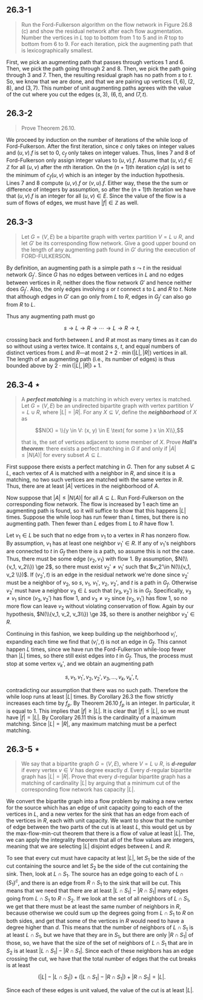## 26.3-1

> Run the Ford-Fulkerson algorithm on the flow network in Figure 26.8 \(c\) and show the residual network after each flow augmentation. Number the vertices in $L$ top to bottom from $1$ to $5$ and in $R$ top to bottom from $6$ to $9$. For each iteration, pick the augmenting path that is lexicographically smallest.

First, we pick an augmenting path that passes through vertices 1 and 6. Then, we pick the path going through 2 and 8. Then, we pick the path going through 3 and 7. Then, the resulting residual graph has no path from $s$ to $t$. So, we know that we are done, and that we are pairing up vertices $(1, 6)$, $(2, 8)$, and $(3, 7)$. This number of unit augmenting paths agrees with the value of the cut where you cut the edges $(s, 3)$, $(6, t)$, and $(7, t)$.

## 26.3-2

> Prove Theorem 26.10.

We proceed by induction on the number of iterations of the while loop of Ford-Fulkerson. After the first iteration, since $c$ only takes on integer values and $(u, v).f$ is set to $0$, $c_f$ only takes on integer values. Thus, lines 7 and 8 of Ford-Fulkerson only assign integer values to $(u, v).f$. Assume that $(u, v).f \in \mathbb Z$ for all $(u, v)$ after the $n$th iteration. On the $(n + 1)$th iteration $c_f(p)$ is set to the minimum of $c_f(u, v)$ which is an integer by the induction hypothesis. Lines 7 and 8 compute $(u, v).f$ or $(v, u).f$. Either way, these the the sum or difference of integers by assumption, so after the $(n + 1)$th iteration we have that $(u, v).f$ is an integer for all $(u, v) \in E$. Since the value of the flow is a sum of flows of edges, we must have $|f| \in \mathbb Z$ as well.

## 26.3-3

> Let $G = (V, E)$ be a bipartite graph with vertex partition $V = L \cup R$, and let $G'$ be its corresponding flow network. Give a good upper bound on the length of any augmenting path found in $G'$ during the execution of $\text{FORD-FULKERSON}$.

By definition, an augmenting path is a simple path $s \leadsto t$ in the residual network $G_f'$. Since $G$ has no edges between vertices in $L$ and no edges between vertices in $R$, neither does the flow network $G'$ and hence neither does $G_f'$. Also, the only edges involving $s$ or $t$ connect $s$ to $L$ and $R$ to $t$. Note that although edges in $G'$ can go only from $L$ to $R$, edges in $G_f'$ can also go from $R$ to $L$.

Thus any augmenting path must go

$$s \to L \to R \to \cdots \to L \to R \to t,$$

crossing back and forth between $L$ and $R$ at most as many times as it can do so without using a vertex twice. It contains $s$, $t$, and equal numbers of distinct vertices from $L$ and $R$—at most $2 + 2 \cdot \min(|L|, |R|)$ vertices in all. The length of an augmenting path (i.e., its number of edges) is thus bounded above by $2 \cdot \min(|L|, |R|) + 1$.

## 26.3-4 $\star$

> A ***perfect matching*** is a matching in which every vertex is matched. Let $G = (V, E)$ be an undirected bipartite graph with vertex partition $V = L \cup R$, where $|L| = |R|$. For any $X \subseteq V$, define the ***neighborhood*** of $X$ as
> 
> $$N(X) = \\{y \in V: (x, y) \in E \text{ for some } x \in X\\},$$
> 
> that is, the set of vertices adjacent to some member of $X$. Prove ***Hall's theorem***: there exists a perfect matching in $G$ if and only if $|A| \le |N(A)|$ for every subset $A \subseteq L$.

First suppose there exists a perfect matching in $G$. Then for any subset $A \subseteq L$, each vertex of $A$ is matched with a neighbor in $R$, and since it is a matching, no two such vertices are matched with the same vertex in $R$. Thus, there are at least $|A|$ vertices in the neighborhood of $A$.

Now suppose that $|A| \le |N(A)|$ for all $A \subseteq L$. Run Ford-Fulkerson on the corresponding flow network. The flow is increased by $1$ each time an augmenting path is found, so it will suffice to show that this happens $|L|$ times. Suppose the while loop has run fewer than $L$ times, but there is no augmenting path. Then fewer than $L$ edges from $L$ to $R$ have flow $1$. 

Let $v_1 \in L$ be such that no edge from $v_1$ to a vertex in $R$ has nonzero flow. By assumption, $v_1$ has at least one neighbor $v_1' \in R$. If any of $v_1$'s neighbors are connected to $t$ in $G_f$ then there is a path, so assume this is not the case. Thus, there must be some edge $(v_2, v_1)$ with flow $1$. By assumption, $N(\\{v_1, v_2\\}) \ge 2$, so there must exist $v_2' \ne v_1'$ such that $v_2'\in N(\\{v_1, v_2 \\})$. If $(v_2', t)$ is an edge in the residual network we're done since $v_2'$ must be a neighbor of $v_2$, so $s$, $v_1$, $v_1'$, $v_2$, $v_2'$, and $t$ is a path in $G_f$. Otherwise $v_2'$ must have a neighbor $v_3 \in L$ such that $(v_3, v_2')$ is in $G_f$. Specifically, $v_3 \ne v_1$ since $(v_3, v_2')$ has flow $1$, and $v_3 \ne v_2$ since $(v_2, v_1')$ has flow $1$, so no more flow can leave $v_2$ without violating conservation of flow. Again by our hypothesis, $N(\\{v_1, v_2, v_3\\}) \ge 3$, so there is another neighbor $v_3' \in R$.

Continuing in this fashion, we keep building up the neighborhood $v_i'$, expanding each time we find that $(v_i', t)$ is not an edge in $G_f$. This cannot happen $L$ times, since we have run the Ford-Fulkerson while-loop fewer than $|L|$ times, so there still exist edges into $t$ in $G_f$. Thus, the process must stop at some vertex $v_k'$, and we obtain an augmenting path 

$$s, v_1, v_1', v_2, v_2', v_3, \ldots, v_k, v_k', t,$$

contradicting our assumption that there was no such path. Therefore the while loop runs at least $|L|$ times. By Corollary 26.3 the flow strictly increases each time by $f_p$. By Theorem 26.10 $f_p$ is an integer. In particular, it is equal to $1$. This implies that $|f| \ge |L|$. It is clear that $|f| \le |L|$, so we must have $|f| = |L|$. By Corollary 26.11 this is the cardinality of a maximum matching. Since $|L| = |R|$, any maximum matching must be a perfect matching.

## 26.3-5 $\star$

> We say that a bipartite graph $G = (V, E)$, where $V = L \cup R$, is ***$d$-regular*** if every vertex $v \in V$ has degree exactly $d$. Every $d$-regular bipartite graph has $|L| = |R|$. Prove that every $d$-regular bipartite graph has a matching of cardinality $|L|$ by arguing that a minimum cut of the corresponding flow network has capacity $|L|$.

We convert the bipartite graph into a flow problem by making a new vertex for the source which has an edge of unit capacity going to each of the vertices in $L$, and a new vertex for the sink that has an edge from each of the vertices in $R$, each with unit capacity. We want to show that the number of edge between the two parts of the cut is at least $L$, this would get us by the max-flow-min-cut theorem that there is a flow of value at least $|L|$. The, we can apply the integrality theorem that all of the flow values are integers, meaning that we are selecting $|L|$ disjoint edges between $L$ and $R$.

To see that every cut must have capacity at lest $|L|$, let $S_1$ be the side of the cut containing the source and let $S_2$ be the side of the cut containing the sink. Then, look at $L \cap S_1$. The source has an edge going to each of $L \cap (S_1)^c$, and there is an edge from $R \cap S_1$ to the sink that will be cut. This means that we need that there are at least $|L \cap S_1| - |R \cap S_1|$ many edges going from $L \cap S_1$ to $R \cap S_2$. If we look at the set of all neighbors of $L \cap S_1$, we get that there must be at least the same number of neighbors in $R$, because otherwise we could sum up the degrees going from $L \cap S_1$ to $R$ on both sides, and get that some of the vertices in $R$ would need to have a degree higher than $d$. This means that the number of neighbors of $L \cap S_1$ is at least $L \cap S_1$, but we have that they are in $S_1$, but there are only $|R \cap S_1|$ of those, so, we have that the size of the set of neighbors of $L \cap S_1$ that are in $S_2$ is at least $|L \cap S_1| - |R \cap S_1|$. Since each of these neighbors has an edge crossing the cut, we have that the total number of edges that the cut breaks is at least 

$$(|L| - |L \cap S_1|) + (|L \cap S_1| - |R \cap S_1|) + |R \cap S_1| = |L|.$$

Since each of these edges is unit valued, the value of the cut is at least $|L|$.
